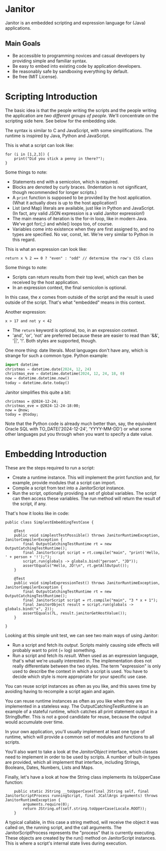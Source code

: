 # Janitor 

Janitor is an embedded scripting and expression language for (Java) applications.


## Main Goals

* Be accessible to programming novices and casual developers by providing simple and familiar syntax.
* Be easy to embed into existing code by application developers.
* Be reasonably safe by sandboxing everything by default.
* Be free (MIT License).


# Scripting Introduction

The basic idea is that the people writing the scripts and the people writing the application are *two different groups of people*.
We'll concentrate on the scripting side here. See below for the embedding side.

The syntax is similar to C and JavaScript, with some simplifications.
The runtime is inspired by Java, Python and JavaScript.

This is what a script can look like:

```
for (i in [1,2,3]) {
    print("Did you stick a penny in there?");
}
```

Some things to note:
* Statements end with a semicolon, which is required.
* Blocks are denoted by curly braces. (Indentation is not significant, though recommended for longer scripts.)
* A `print` function is supposed to be provided by the host application. (What it actually *does* is up to the host application!)
* List (and Map) literals are available, just like in Python and JavaScript. (In fact, any valid JSON expression is a valid Janitor expression!)
* The main means of iteration is the for-in loop, like in modern Java. We've got for(;;) and while() loops too, of course.
* Variables come into existence when they are first assigned to, and no types are specified. No var, const, let. We're very similar to Python in this regard.


This is what an expression can look like:

```
return x % 2 == 0 ? "even" : "odd" // determine the row's CSS class
```

Some things to note:
* Scripts can return results from their top level, which can then be received by the host application.
* In an expression context, the final semicolon is optional. 

In this case, the *x* comes from outside of the script and the result is used outside of the script.
That's what "embedded" means in this context. 

Another expression:

``` 
x > 17 and not y < 42
```

* The `return` keyword is optional, too, in an expression context.
* 'and', 'or', 'not' are preferred because these are easier to read than '&&', '||', '!'. Both styles are supported, though.


One more thing: date literals. Most languages don't have any, which is strange for such a common type. Python example:

```python
import datetime
christmas = datetime.date(2024, 12, 24)
christmas_eve = datetime.datetime(2024, 12, 24, 18, 0)
now = datetime.datetime.now()
today = datetime.date.today()
````

Janitor simplifies this quite a bit:

```
christmas = @2024-12-24;
christmas_eve = @2024-12-24-18:00;
now = @now;
today = @today;
```

Note that the Python code is already much better than, say, the equivalent Oracle SQL with TO_DATE('2024-12-24', 'YYYY-MM-DD') or what some other languages put you through when you want to specify a date value.


# Embedding Introduction

These are the steps required to run a script:
* Create a runtime instance. This will implement the print function and, for example, provide modules that a script can import.
* Compile a script from text into a JanitorScript instance.
* Run the script, optionally providing a set of global variables. The script can then access these variables. The run method will return the result of the script, if any.

That's how it looks like in code:

```
public class SimplestEmbeddingTestCase {

    @Test
    public void simplestTestPossible() throws JanitorRuntimeException, JanitorCompilerException {
        final OutputCatchingTestRuntime rt = new OutputCatchingTestRuntime();
        final JanitorScript script = rt.compile("main", "print('Hello, ' + person + '!');");
        script.run(globals -> globals.bind("person", "JD"));
        assertEquals("Hello, JD!\n", rt.getAllOutput());
    }

    @Test
    public void simpleExpressionTest() throws JanitorRuntimeException, JanitorCompilerException {
        final OutputCatchingTestRuntime rt = new OutputCatchingTestRuntime();
        final JanitorScript script = rt.compile("main", "3 * x + 1");
        final JanitorObject result = script.run(globals -> globals.bind("x", 2));
        assertEquals(7L, result.janitorGetHostValue());
    }

}
```

Looking at this simple unit test, we can see two main ways of using Janitor:
* Run a script and fetch its *output*. Scripts mainly causing side effects will probably want to print (= log) something.  
* Run a script and fetch its *result*. When used as an expression language, that's what we're usually interested in.
The implementation does not really differentiate between the two styles. The term "expression" is only used to describe the context in which a script is used.
You have to decide which style is more appropriate for your specific use case.

You can reuse script instances as often as you like, and this saves time by avoiding having to recompile a script again and again.

You can reuse runtime instances as often as you like when they are implemented in a stateless way. The OutputCatchingTestRuntime is an example of a stateful runtime,
which catches all print statement output in a StringBuffer. This is not a good candidate for reuse, because the output would accumulate over time.

In your own application, you'll usually implement at least one type of runtime, which will provide a common set of modules and functions to all scripts.

You'll also want to take a look at the *JanitorObject* interface, which classes need to implement in order to be used by scripts.
A number of built-in types are provided, which all implement that interface, including Strings, Booleans, Dates, Numbers, Lists and Maps.



Finally, let's have a look at how the String class implements its toUpperCase function:

```
    public static JString __toUpperCase(final JString self, final JanitorScriptProcess runningScript, final JCallArgs arguments) throws JanitorRuntimeException {
        arguments.require(0);
        return JString.of(self.string.toUpperCase(Locale.ROOT));
    }
```

A typical callable, in this case a string method, will receive the object it was called on, the running script, and the call arguments.
The JanitorScriptProcess represents the "process" that is currently executing. These objects are created by the run() method on JanitorScript instances.
This is where a script's internal state lives during execution.

